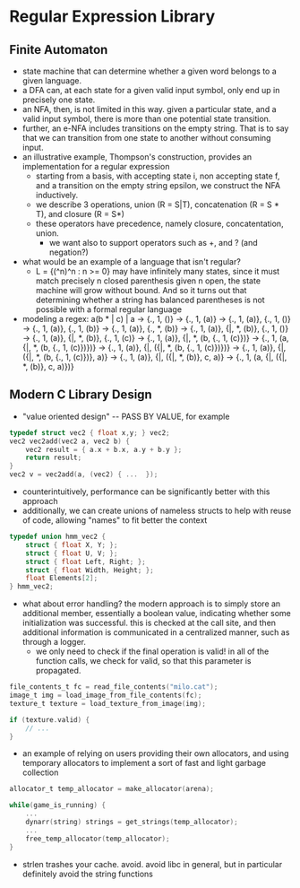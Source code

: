 # Regular Expression Library

## Finite Automaton
- state machine that can determine whether a given word belongs to a given
  language.
- a DFA can, at each state for a given valid input symbol, only end up in
  precisely one state.
- an NFA, then, is not limited in this way. given a particular state, and a
  valid input symbol, there is more than one potential state transition.
- further, an e-NFA includes transitions on the empty string. That is to say
  that we can transition from one state to another without consuming input.
- an illustrative example, Thompson's construction, provides an implementation
  for a regular expression
    - starting from a basis, with accepting state i, non accepting state f,
        and a transition on the empty string epsilon, we construct the NFA
        inductively.
    - we describe 3 operations, union (R = S|T), concatenation (R = S \* T), and
      closure (R = S\*)
    - these operators have precedence, namely closure, concatentation, union.
        - we want also to support operators such as +, and ? (and negation?) 
- what would be an example of a language that isn't regular? 
    - L = \{(^n)^n : n >= 0\} may have infinitely many states, since it must
      match precisely n closed parenthesis given n open, the state machine will
      grow without bound. And so it turns out that determining whether a string
      has balanced parentheses is not possible with a formal regular language
- modeling a regex:
a(b \* | c) | a
-> {., 1, ()}
-> {., 1, (a)}
-> {., 1, (a)}, {., 1, ()}
-> {., 1, (a)}, {., 1, (b)}
-> {., 1, (a)}, {., \*, (b)}
-> {., 1, (a)}, {|, \*, (b)}, {., 1, ()}
-> {., 1, (a)}, {|, \*, (b)}, {., 1, (c)}
-> {., 1, (a)}, {|, \*, (b, {., 1, (c)})}
-> {., 1, (a, {|, \*, (b, {., 1, (c)})})}
-> {., 1, (a)}, {|, ({|, \*, (b, {., 1, (c)})})}
-> {., 1, (a)}, {|, ({|, \*, (b, {., 1, (c)})}, a)}
-> {., 1, (a)}, {|, ({|, \*, (b)}, c, a)}
-> {., 1, (a, {|, ({|, \*, (b)}, c, a)})}

## Modern C Library Design
- "value oriented design" -- PASS BY VALUE, for example
```c
typedef struct vec2 { float x,y; } vec2;
vec2 vec2add(vec2 a, vec2 b) {
    vec2 result = { a.x + b.x, a.y + b.y };
    return result;
}
vec2 v = vec2add(a, (vec2) { ...  });
``` 
- counterintuitively, performance can be significantly better with this
approach
- additionally, we can create unions of nameless structs to help with reuse of
  code, allowing "names" to fit better the context
```c
typedef union hmm_vec2 {
    struct { float X, Y; };
    struct { float U, V; };
    struct { float Left, Right; };
    struct { float Width, Height; };
    float Elements[2];
} hmm_vec2;
```
- what about error handling? the modern approach is to simply store an
  additional member, essentially a boolean value, indicating whether some
  initialization was successful. this is checked at the call site, and then
  additional information is communicated in a centralized manner, such as
  through a logger.
    - we only need to check if the final operation is valid! in all of the
      function calls, we check for valid, so that this parameter is propagated.
```c
file_contents_t fc = read_file_contents("milo.cat");
image_t img = load_image_from_file_contents(fc);
texture_t texture = load_texture_from_image(img);

if (texture.valid) {
    // ...
}
```
- an example of relying on users providing their own allocators, and using
 temporary allocators to implement a sort of fast and light garbage collection
```c
allocator_t temp_allocator = make_allocator(arena);

while(game_is_running) {
    ...
    dynarr(string) strings = get_strings(temp_allocator);
    ...
    free_temp_allocator(temp_allocator);
}
```
- strlen trashes your cache. avoid. avoid libc in general, but in particular
  definitely avoid the string functions

